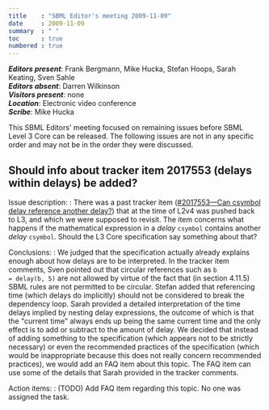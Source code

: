 ```yaml
---
title    : "SBML Editor's meeting 2009-11-09"
date     : 2009-11-09
summary  : " "
toc      : true
numbered : true
---
```


_**Editors present**_: Frank Bergmann, Mike Hucka, Stefan Hoops, Sarah Keating, Sven Sahle<br>
_**Editors absent**_: Darren Wilkinson<br>
_**Visitors present**_: none<br>
_**Location**_: Electronic video conference<br>
_**Scribe**_: Mike Hucka

This SBML Editors' meeting focused on remaining issues before SBML Level&nbsp;3 Core can be released.  The following issues are not in any specific order and may not be in the order they were discussed.


## Should info about tracker item 2017553 (delays within delays) be added?

Issue description:
: There was a past tracker item ([#2017553&mdash;Can csymbol delay reference another delay?](https://sourceforge.net/tracker/?func=detail&aid=2017553&group_id=71971&atid=894711)) that at the time of L2v4 was pushed back to L3, and which we were supposed to revisit.  The item concerns what happens if the mathematical expression in a _delay_ <code>csymbol</code> contains another _delay_ <code>csymbol</code>.  Should the L3 Core specification say something about that?

Conclusions:
: We judged that the specification actually already explains enough about how delays are to be interpreted.  In the tracker item comments, Sven pointed out that circular references such as <code>b = delay(b, 5)</code> are not allowed by virtue of the fact that (in section 4.11.5) SBML rules are not permitted to be circular.  Stefan added that referencing time (which delays do implicitly) should not be considered to break the dependency loop. Sarah provided a detailed interpretation of the time delays implied by nesting delay expressions, the outcome of which is that the "current time" always ends up being the same current time and the only effect is to add or subtract to the amount of delay.  We decided that instead of adding something to the specification (which appears not to be strictly necessary) or even the recommended practices of the specification (which would be inappropriate because this does not really concern recommended practices), we would add an FAQ item about this topic.  The FAQ item can use some of the details that Sarah provided in the tracker comments.

Action items:
: (TODO) Add FAQ item regarding this topic.  No one was assigned the task.
